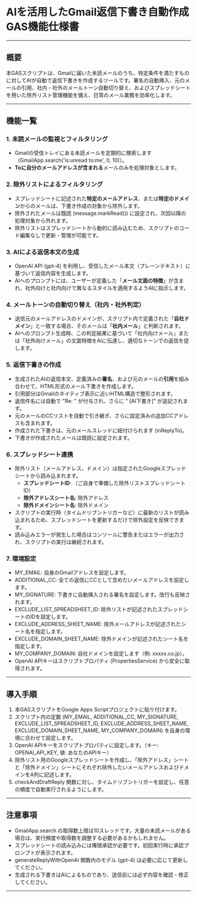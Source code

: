 # **AIを活用したGmail返信下書き自動作成GAS機能仕様書**

---

## **概要**

本GASスクリプトは、Gmailに届いた未読メールのうち、特定条件を満たすものに対してAIが自動で返信下書きを作成するツールです。署名の自動挿入、元のメールの引用、社内・社外のメールトーン自動切り替え、およびスプレッドシートを用いた除外リスト管理機能を備え、日常のメール業務を効率化します。

---

## **機能一覧**

### **1. 未読メールの監視とフィルタリング**

- Gmailの受信トレイにある未読メールを定期的に検索します（GmailApp.search('is:unread to:me', 0, 10)）。
- **Toに自分のメールアドレスが含まれる**メールのみを処理対象とします。

### **2. 除外リストによるフィルタリング**

- スプレッドシートに記述された**特定のメールアドレス**、または**特定のドメイン**からのメールは、下書き作成の対象から除外します。
- 除外されたメールは既読 (message.markRead()) に設定され、次回以降の処理対象から外れます。
- 除外リストはスプレッドシートから動的に読み込むため、スクリプトのコード編集なしで更新・管理が可能です。

### **3. AIによる返信本文の生成**

- OpenAI API (gpt-4) を利用し、受信したメール本文（プレーンテキスト）に基づいて返信内容を生成します。
- AIへのプロンプトには、ユーザーが定義した「**メール文面の特徴**」が含まれ、社外向けと社内向けで異なるスタイルを適用するようAIに指示します。

### **4. メールトーンの自動切り替え（社内・社外判定）**

- 送信元のメールアドレスのドメインが、スクリプト内で定義された「**自社ドメイン**」と一致する場合、そのメールは「**社内メール**」と判断されます。
- AIへのプロンプト生成時、この判定結果に基づいて「社内向けメール」または「社外向けメール」の文面特徴をAIに伝達し、適切なトーンでの返信を促します。

### **5. 返信下書きの作成**

- 生成されたAIの返信本文、定義済みの**署名**、および元のメールの**引用**を組み合わせて、HTML形式のメール下書きを作成します。
- 引用部分はGmailのネイティブ表示に近いHTML構造で整形されます。
- 返信件名には自動で "Re: " が付与され、さらに " [AI下書き]" が追記されます。
- 元のメールのCCリストを自動で引き継ぎ、さらに設定済みの追加CCアドレスも含まれます。
- 作成された下書きは、元のメールスレッドに紐付けられます (inReplyTo)。
- 下書きが作成されたメールは既読に設定されます。

### **6. スプレッドシート連携**

- 除外リスト（メールアドレス、ドメイン）は指定されたGoogleスプレッドシートから読み込まれます。
    - **スプレッドシートID**: （ご自身で準備した除外リストスプレッドシートID）
    - **除外アドレスシート名**: 除外アドレス
    - **除外ドメインシート名**: 除外ドメイン
- スクリプトの実行時（タイムドリブントリガーなど）に最新のリストが読み込まれるため、スプレッドシートを更新するだけで除外設定を反映できます。
- 読み込みエラーが発生した場合はコンソールに警告またはエラーが出力され、スクリプトの実行は継続されます。

### **7. 環境設定**

- MY_EMAIL: 自身のGmailアドレスを設定します。
- ADDITIONAL_CC: 全ての返信にCCとして含めたいメールアドレスを設定します。
- MY_SIGNATURE: 下書きに自動挿入される署名を設定します。改行も反映されます。
- EXCLUDE_LIST_SPREADSHEET_ID: 除外リストが記述されたスプレッドシートのIDを設定します。
- EXCLUDE_ADDRESS_SHEET_NAME: 除外メールアドレスが記述されたシート名を指定します。
- EXCLUDE_DOMAIN_SHEET_NAME: 除外ドメインが記述されたシート名を指定します。
- MY_COMPANY_DOMAIN: 自社ドメインを設定します（例: xxxxx.co.jp）。
- OpenAI APIキーはスクリプトプロパティ (PropertiesService) から安全に取得されます。

---

## **導入手順**

1. 本GASスクリプトをGoogle Apps Scriptプロジェクトに貼り付けます。
2. スクリプト内の定数 (MY_EMAIL, ADDITIONAL_CC, MY_SIGNATURE, EXCLUDE_LIST_SPREADSHEET_ID, EXCLUDE_ADDRESS_SHEET_NAME, EXCLUDE_DOMAIN_SHEET_NAME, MY_COMPANY_DOMAIN) を自身の環境に合わせて設定します。
3. OpenAI APIキーをスクリプトプロパティに設定します。（キー: OPENAI_API_KEY, 値: あなたのAPIキー）
4. 除外リスト用のGoogleスプレッドシートを作成し、「除外アドレス」シートと「除外ドメイン」シートにそれぞれ除外したいメールアドレスおよびドメインをA列に記述します。
5. checkAndDraftReply 関数に対し、タイムドリブントリガーを設定し、任意の頻度で自動実行されるようにします。

---

## **注意事項**

- GmailApp.search の取得数上限は10スレッドです。大量の未読メールがある場合は、実行頻度や取得数を調整する必要があるかもしれません。
- スプレッドシートの読み込みには権限承認が必要です。初回実行時に承認プロンプトが表示されます。
- generateReplyWithOpenAI 関数内のモデル (gpt-4) は必要に応じて更新してください。
- 生成される下書きはAIによるものであり、送信前には必ず内容を確認・修正してください。

---

